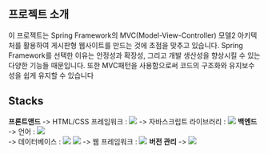 ## **프로젝트 소개**


이 프로젝트는 Spring Framework의 MVC(Model-View-Controller) 모델2 아키텍처를 활용하여 게시판형 웹사이트를 만드는 것에 초점을 맞추고 있습니다. Spring Framework를 선택한 이유는 안정성과 확장성, 그리고 개발 생산성을 향상시킬 수 있는 다양한 기능들 때문입니다. 또한 MVC패턴을 사용함으로써 코드의 구조화와 유지보수성을 쉽게 유지할 수 있습니다


## **Stacks**  
 **프론트앤드**
 -> HTML/CSS 프레임워크 : <img src="https://img.shields.io/badge/bootstrap-7952B3?style=for-the-badge&logo=bootstrap&logoColor=white">
 -> 자바스크립트 라이브러리 : <img src="https://img.shields.io/badge/jquery-0769AD?style=for-the-badge&logo=jquery&logoColor=white">
 **백엔드**
 -> 언어 : <img src="https://img.shields.io/badge/java-007396?style=for-the-badge&logo=java&logoColor=white">  
 -> 데이터베이스 : <img src="https://img.shields.io/badge/oracle-F80000?style=for-the-badge&logo=oracle&logoColor=white"> <img src="https://img.shields.io/badge/mysql-4479A1?style=for-the-badge&logo=mysql&logoColor=white">
 -> 웹 프레임워크 : <img src="https://img.shields.io/badge/spring-6DB33F?style=for-the-badge&logo=spring&logoColor=white">
 **버전 관리**
 -> <img src="https://img.shields.io/badge/github-181717?style=for-the-badge&logo=github&logoColor=white">






